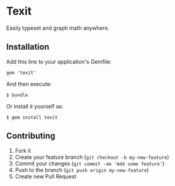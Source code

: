 # Texit

Easily typeset and graph math anywhere.

## Installation

Add this line to your application's Gemfile:

    gem 'texit'

And then execute:

    $ bundle

Or install it yourself as:

    $ gem install texit

## Contributing

1. Fork it
2. Create your feature branch (`git checkout -b my-new-feature`)
3. Commit your changes (`git commit -am 'Add some feature'`)
4. Push to the branch (`git push origin my-new-feature`)
5. Create new Pull Request
